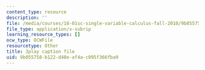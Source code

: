 ```yaml
---
content_type: resource
description: ''
file: /media/courses/18-01sc-single-variable-calculus-fall-2010/9b055758b122d48eaf4ac095f366fba9_PNTnmH6jsRI.srt
file_type: application/x-subrip
learning_resource_types: []
ocw_type: OCWFile
resourcetype: Other
title: 3play caption file
uid: 9b055758-b122-d48e-af4a-c095f366fba9
---
```

